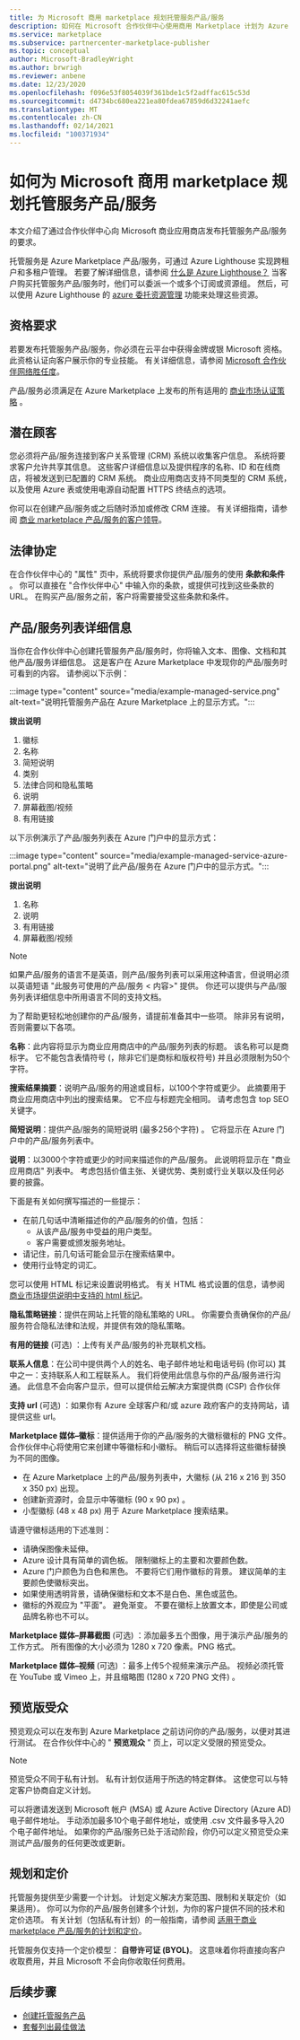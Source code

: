 ```yaml
---
title: 为 Microsoft 商用 marketplace 规划托管服务产品/服务
description: 如何在 Microsoft 合作伙伴中心使用商用 Marketplace 计划为 Azure Marketplace 计划新的托管服务产品/服务。
ms.service: marketplace
ms.subservice: partnercenter-marketplace-publisher
ms.topic: conceptual
author: Microsoft-BradleyWright
ms.author: brwrigh
ms.reviewer: anbene
ms.date: 12/23/2020
ms.openlocfilehash: f096e53f8054039f361bde1c5f2adffac615c53d
ms.sourcegitcommit: d4734bc680ea221ea80fdea67859d6d32241aefc
ms.translationtype: MT
ms.contentlocale: zh-CN
ms.lasthandoff: 02/14/2021
ms.locfileid: "100371934"
---
```

# <a name="how-to-plan-a-managed-service-offer-for-the-microsoft-commercial-marketplace"></a>如何为 Microsoft 商用 marketplace 规划托管服务产品/服务

本文介绍了通过合作伙伴中心向 Microsoft 商业应用商店发布托管服务产品/服务的要求。

托管服务是 Azure Marketplace 产品/服务，可通过 Azure Lighthouse 实现跨租户和多租户管理。 若要了解详细信息，请参阅 [什么是 Azure Lighthouse？](../lighthouse/overview.md) 当客户购买托管服务产品/服务时，他们可以委派一个或多个订阅或资源组。 然后，可以使用 Azure Lighthouse 的 [azure 委托资源管理](../lighthouse/concepts/azure-delegated-resource-management.md) 功能来处理这些资源。

## <a name="eligibility-requirements"></a>资格要求

若要发布托管服务产品/服务，你必须在云平台中获得金牌或银 Microsoft 资格。 此资格认证向客户展示你的专业技能。 有关详细信息，请参阅 [Microsoft 合作伙伴网络胜任度](https://partner.microsoft.com/membership/competencies)。

产品/服务必须满足在 Azure Marketplace 上发布的所有适用的 [商业市场认证策略](/legal/marketplace/certification-policies) 。

## <a name="customer-leads"></a>潜在顾客

您必须将产品/服务连接到客户关系管理 (CRM) 系统以收集客户信息。 系统将要求客户允许共享其信息。 这些客户详细信息以及提供程序的名称、ID 和在线商店，将被发送到已配置的 CRM 系统。 商业应用商店支持不同类型的 CRM 系统，以及使用 Azure 表或使用电源自动配置 HTTPS 终结点的选项。

你可以在创建产品/服务或之后随时添加或修改 CRM 连接。 有关详细指南，请参阅 [商业 marketplace 产品/服务的客户领导](partner-center-portal/commercial-marketplace-get-customer-leads.md)。

## <a name="legal-contracts"></a>法律协定

在合作伙伴中心的 "属性" 页中，系统将要求你提供产品/服务的使用 **条款和条件** 。 你可以直接在 "合作伙伴中心" 中输入你的条款，或提供可找到这些条款的 URL。 在购买产品/服务之前，客户将需要接受这些条款和条件。

## <a name="offer-listing-details"></a>产品/服务列表详细信息

当你在合作伙伴中心创建托管服务产品/服务时，你将输入文本、图像、文档和其他产品/服务详细信息。 这是客户在 Azure Marketplace 中发现你的产品/服务时可看到的内容。 请参阅以下示例：

:::image type="content" source="media/example-managed-service.png" alt-text="说明托管服务产品在 Azure Marketplace 上的显示方式。":::

**拨出说明**

1. 徽标
1. 名称
1. 简短说明
1. 类别
1. 法律合同和隐私策略
1. 说明
1. 屏幕截图/视频
1. 有用链接

以下示例演示了产品/服务列表在 Azure 门户中的显示方式：

:::image type="content" source="media/example-managed-service-azure-portal.png" alt-text="说明了此产品/服务在 Azure 门户中的显示方式。":::

**拨出说明**

1. 名称
2. 说明
3. 有用链接
4. 屏幕截图/视频

> [!NOTE]
> 如果产品/服务的语言不是英语，则产品/服务列表可以采用这种语言，但说明必须以英语短语 "此服务可使用的产品/服务 &lt; 内容>" 提供。 你还可以提供与产品/服务列表详细信息中所用语言不同的支持文档。

为了帮助更轻松地创建你的产品/服务，请提前准备其中一些项。 除非另有说明，否则需要以下各项。

**名称**：此内容将显示为商业应用商店中的产品/服务列表的标题。 该名称可以是商标字。 它不能包含表情符号 (，除非它们是商标和版权符号) 并且必须限制为50个字符。

**搜索结果摘要**：说明产品/服务的用途或目标，以100个字符或更少。 此摘要用于商业应用商店中列出的搜索结果。 它不应与标题完全相同。 请考虑包含 top SEO 关键字。

**简短说明**：提供产品/服务的简短说明 (最多256个字符) 。 它将显示在 Azure 门户中的产品/服务列表中。

**说明**：以3000个字符或更少的时间来描述你的产品/服务。 此说明将显示在 "商业应用商店" 列表中。 考虑包括价值主张、关键优势、类别或行业关联以及任何必要的披露。

下面是有关如何撰写描述的一些提示：

* 在前几句话中清晰描述你的产品/服务的价值，包括：
    * 从该产品/服务中受益的用户类型。
    * 客户需要或颁发服务地址。
* 请记住，前几句话可能会显示在搜索结果中。
* 使用行业特定的词汇。

您可以使用 HTML 标记来设置说明格式。 有关 HTML 格式设置的信息，请参阅 [商业市场提供说明中支持的 html 标记](./supported-html-tags.md)。

**隐私策略链接**：提供在网站上托管的隐私策略的 URL。 你需要负责确保你的产品/服务符合隐私法律和法规，并提供有效的隐私策略。

**有用的链接** (可选) ：上传有关产品/服务的补充联机文档。

**联系人信息**：在公司中提供两个人的姓名、电子邮件地址和电话号码 (你可以) 其中之一：支持联系人和工程联系人。 我们将使用此信息与你的产品/服务进行沟通。 此信息不会向客户显示，但可以提供给云解决方案提供商 (CSP) 合作伙伴

**支持 url** (可选) ：如果你有 Azure 全球客户和/或 azure 政府客户的支持网站，请提供这些 url。

**Marketplace 媒体–徽标**：提供适用于你的产品/服务的大徽标徽标的 PNG 文件。 合作伙伴中心将使用它来创建中等徽标和小徽标。 稍后可以选择将这些徽标替换为不同的图像。

* 在 Azure Marketplace 上的产品/服务列表中，大徽标 (从 216 x 216 到 350 x 350 px) 出现。
* 创建新资源时，会显示中等徽标 (90 x 90 px) 。
* 小型徽标 (48 x 48 px) 用于 Azure Marketplace 搜索结果。

请遵守徽标适用的下述准则：

* 请确保图像未延伸。
* Azure 设计具有简单的调色板。 限制徽标上的主要和次要颜色数。
* Azure 门户颜色为白色和黑色。 不要将它们用作徽标的背景。 建议简单的主要颜色使徽标突出。
* 如果使用透明背景，请确保徽标和文本不是白色、黑色或蓝色。
* 徽标的外观应为 "平面"。 避免渐变。 不要在徽标上放置文本，即使是公司或品牌名称也不可以。

**Marketplace 媒体–屏幕截图** (可选) ：添加最多五个图像，用于演示产品/服务的工作方式。 所有图像的大小必须为 1280 x 720 像素。PNG 格式。

**Marketplace 媒体–视频** (可选) ：最多上传5个视频来演示产品。 视频必须托管在 YouTube 或 Vimeo 上，并且缩略图 (1280 x 720 PNG 文件) 。

## <a name="preview-audience"></a>预览版受众

预览观众可以在发布到 Azure Marketplace 之前访问你的产品/服务，以便对其进行测试。 在合作伙伴中心的 " **预览观众** " 页上，可以定义受限的预览受众。

> [!NOTE]
> 预览受众不同于私有计划。 私有计划仅适用于所选的特定群体。 这使您可以与特定客户协商自定义计划。

可以将邀请发送到 Microsoft 帐户 (MSA) 或 Azure Active Directory (Azure AD) 电子邮件地址。 手动添加最多10个电子邮件地址，或使用 .csv 文件最多导入20个电子邮件地址。 如果你的产品/服务已处于活动阶段，你仍可以定义预览受众来测试产品/服务的任何更改或更新。

## <a name="plans-and-pricing"></a>规划和定价

托管服务提供至少需要一个计划。 计划定义解决方案范围、限制和关联定价（如果适用）。 你可以为你的产品/服务创建多个计划，为你的客户提供不同的技术和定价选项。 有关计划（包括私有计划）的一般指南，请参阅 [适用于商业 marketplace 产品/服务的计划和定价](plans-pricing.md)。

托管服务仅支持一个定价模型： **自带许可证 (BYOL)**。 这意味着你将直接向客户收取费用，并且 Microsoft 不会向你收取任何费用。

## <a name="next-steps"></a>后续步骤

* [创建托管服务产品](./create-managed-service-offer.md)
* [套餐列出最佳做法](./gtm-offer-listing-best-practices.md)